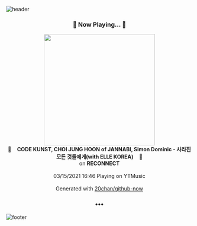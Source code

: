 ![header](https://capsule-render.vercel.app/api?type=wave&height=170&section=header&text=Hi.%20I'm%20SHIFT&fontColor=090707&fontAlignX=45&fontAlignY=65&fontSize=100)

<h3 align="center">🎵 Now Playing... 🎵</h3>
<p align="center">
  <a href="https://music.youtube.com/watch?v=XeR5lk8pPRU">
    <img width="300" src="https://lh3.googleusercontent.com/h7bs8nxW8A8jBxljxrVRWmtfk6F_3HEpLbHf5yajs9_yz-a-56Hu26Mpu-r4Vx4iub9JEcG0zZdUwoAM">
  </a>
  <br>
  🎵&nbsp&nbsp&nbsp <b>CODE KUNST, CHOI JUNG HOON of JANNABI, Simon Dominic - 사라진 모든 것들에게(with ELLE KOREA)</b> &nbsp&nbsp&nbsp🎵
  <br>
  on <b>RECONNECT</b>
  
  <br />
  <br />
  03/15/2021 16:46 Playing on YTMusic
  <br />
  <br />
  Generated with <a href="https://github.com/20chan/github-now">20chan/github-now</a>
</p>

<h3 align="center">•••</h3>

![footer](https://capsule-render.vercel.app/api?type=wave&height=150&section=footer)
